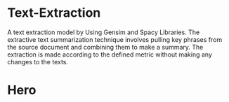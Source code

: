 # Text-Extraction
A text extraction model by Using Gensim and Spacy Libraries.
The extractive text summarization technique involves pulling key phrases from the source document and combining them to make a summary. The extraction is made according to the defined metric without making any changes to the texts.
# Hero
